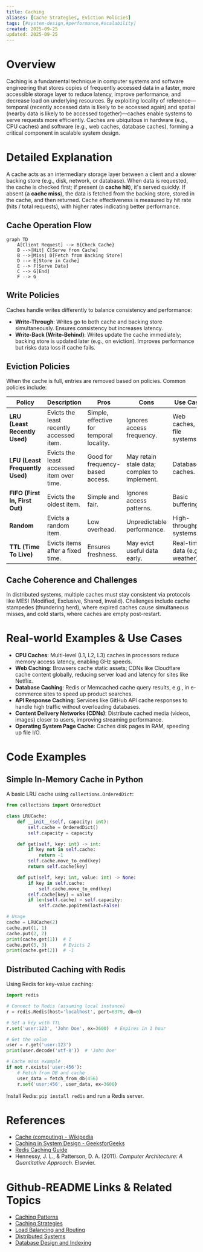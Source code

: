 ```yaml
---
title: Caching
aliases: [Cache Strategies, Eviction Policies]
tags: [#system-design,#performance,#scalability]
created: 2025-09-25
updated: 2025-09-25
---
```


# Overview

Caching is a fundamental technique in computer systems and software engineering that stores copies of frequently accessed data in a faster, more accessible storage layer to reduce latency, improve performance, and decrease load on underlying resources. By exploiting locality of reference—temporal (recently accessed data is likely to be accessed again) and spatial (nearby data is likely to be accessed together)—caches enable systems to serve requests more efficiently. Caches are ubiquitous in hardware (e.g., CPU caches) and software (e.g., web caches, database caches), forming a critical component in scalable system design.

# Detailed Explanation

A cache acts as an intermediary storage layer between a client and a slower backing store (e.g., disk, network, or database). When data is requested, the cache is checked first; if present (a **cache hit**), it's served quickly. If absent (a **cache miss**), the data is fetched from the backing store, stored in the cache, and then returned. Cache effectiveness is measured by hit rate (hits / total requests), with higher rates indicating better performance.

## Cache Operation Flow

```mermaid
graph TD
    A[Client Request] --> B{Check Cache}
    B -->|Hit| C[Serve from Cache]
    B -->|Miss| D[Fetch from Backing Store]
    D --> E[Store in Cache]
    E --> F[Serve Data]
    C --> G[End]
    F --> G
```

## Write Policies

Caches handle writes differently to balance consistency and performance:

- **Write-Through**: Writes go to both cache and backing store simultaneously. Ensures consistency but increases latency.
- **Write-Back (Write-Behind)**: Writes update the cache immediately; backing store is updated later (e.g., on eviction). Improves performance but risks data loss if cache fails.

## Eviction Policies

When the cache is full, entries are removed based on policies. Common policies include:

| Policy | Description | Pros | Cons | Use Case |
|--------|-------------|------|------|----------|
| **LRU (Least Recently Used)** | Evicts the least recently accessed item. | Simple, effective for temporal locality. | Ignores access frequency. | Web caches, file systems. |
| **LFU (Least Frequently Used)** | Evicts the least accessed item over time. | Good for frequency-based access. | May retain stale data; complex to implement. | Database caches. |
| **FIFO (First In, First Out)** | Evicts the oldest item. | Simple and fair. | Ignores access patterns. | Basic buffering. |
| **Random** | Evicts a random item. | Low overhead. | Unpredictable performance. | High-throughput systems. |
| **TTL (Time To Live)** | Evicts items after a fixed time. | Ensures freshness. | May evict useful data early. | Real-time data (e.g., weather). |

## Cache Coherence and Challenges

In distributed systems, multiple caches must stay consistent via protocols like MESI (Modified, Exclusive, Shared, Invalid). Challenges include cache stampedes (thundering herd), where expired caches cause simultaneous misses, and cold starts, where caches are empty post-restart.

# Real-world Examples & Use Cases

- **CPU Caches**: Multi-level (L1, L2, L3) caches in processors reduce memory access latency, enabling GHz speeds.
- **Web Caching**: Browsers cache static assets; CDNs like Cloudflare cache content globally, reducing server load and latency for sites like Netflix.
- **Database Caching**: Redis or Memcached cache query results, e.g., in e-commerce sites to speed up product searches.
- **API Response Caching**: Services like GitHub API cache responses to handle high traffic without overloading databases.
- **Content Delivery Networks (CDNs)**: Distribute cached media (videos, images) closer to users, improving streaming performance.
- **Operating System Page Cache**: Caches disk pages in RAM, speeding up file I/O.

# Code Examples

## Simple In-Memory Cache in Python

A basic LRU cache using `collections.OrderedDict`:

```python
from collections import OrderedDict

class LRUCache:
    def __init__(self, capacity: int):
        self.cache = OrderedDict()
        self.capacity = capacity

    def get(self, key: int) -> int:
        if key not in self.cache:
            return -1
        self.cache.move_to_end(key)
        return self.cache[key]

    def put(self, key: int, value: int) -> None:
        if key in self.cache:
            self.cache.move_to_end(key)
        self.cache[key] = value
        if len(self.cache) > self.capacity:
            self.cache.popitem(last=False)

# Usage
cache = LRUCache(2)
cache.put(1, 1)
cache.put(2, 2)
print(cache.get(1))  # 1
cache.put(3, 3)      # Evicts 2
print(cache.get(2))  # -1
```

## Distributed Caching with Redis

Using Redis for key-value caching:

```python
import redis

# Connect to Redis (assuming local instance)
r = redis.Redis(host='localhost', port=6379, db=0)

# Set a key with TTL
r.set('user:123', 'John Doe', ex=3600)  # Expires in 1 hour

# Get the value
user = r.get('user:123')
print(user.decode('utf-8'))  # 'John Doe'

# Cache miss example
if not r.exists('user:456'):
    # Fetch from DB and cache
    user_data = fetch_from_db(456)
    r.set('user:456', user_data, ex=3600)
```

Install Redis: `pip install redis` and run a Redis server.

# References

- [Cache (computing) - Wikipedia](https://en.wikipedia.org/wiki/Cache_(computing))
- [Caching in System Design - GeeksforGeeks](https://www.geeksforgeeks.org/caching-system-design-concept/)
- [Redis Caching Guide](https://redis.io/topics/lru-cache)
- Hennessy, J. L., & Patterson, D. A. (2011). *Computer Architecture: A Quantitative Approach*. Elsevier.

# Github-README Links & Related Topics

- [Caching Patterns](../system-design/caching-patterns/README.md)
- [Caching Strategies](../system-design/caching-strategies/README.md)
- [Load Balancing and Routing](../system-design/load-balancing-and-routing/README.md)
- [Distributed Systems](../system-design/distributed-systems/README.md)
- [Database Design and Indexing](../system-design/database-design-and-indexing/README.md)